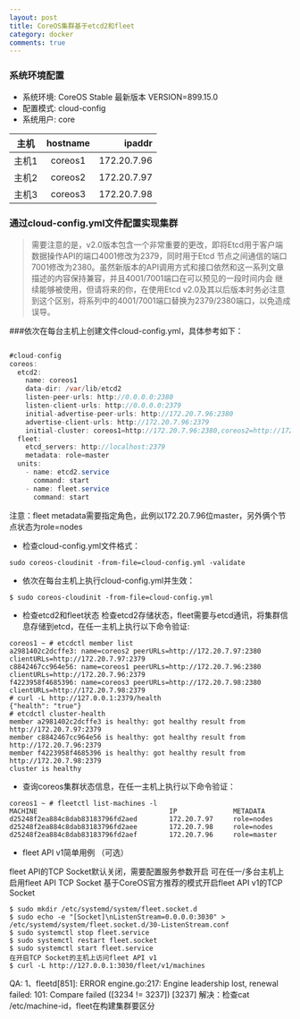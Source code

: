 ```yaml
---
layout: post
title: CoreOS集群基于etcd2和fleet
category: docker
comments: true
---
```

### 系统环境配置
* 系统环境: CoreOS Stable 最新版本 VERSION=899.15.0
* 配置模式: cloud-config
* 系统用户: core

| 主机       | hostname| ipaddr     |
| -----------|:-------:| ----------:|
| 主机1      | coreos1 |172.20.7.96 |
| 主机2      | coreos2 |172.20.7.97 |
| 主机3      | coreos3 |172.20.7.98 |


### 通过cloud-config.yml文件配置实现集群

> 需要注意的是，v2.0版本包含一个非常重要的更改，即将Etcd用于客户端数据操作API的端口4001修改为2379，同时用于Etcd
节点之间通信的端口7001修改为2380。虽然新版本的API调用方式和接口依然和这一系列文章描述的内容保持兼容，并且4001/7001端口在可以预见的一段时间内会
继续能够被使用，但请将来的你，在使用Etcd v2.0及其以后版本时务必注意到这个区别，将系列中的4001/7001端口替换为2379/2380端口，以免造成误导。


###依次在每台主机上创建文件cloud-config.yml，具体参考如下：
```java

#cloud-config
coreos:
  etcd2:
    name: coreos1
    data-dir: /var/lib/etcd2
    listen-peer-urls: http://0.0.0.0:2380
    listen-client-urls: http://0.0.0.0:2379
    initial-advertise-peer-urls: http://172.20.7.96:2380
    advertise-client-urls: http://172.20.7.96:2379
    initial-cluster: coreos1=http://172.20.7.96:2380,coreos2=http://172.20.7.97:2380,coreos3=http://172.20.7.98:2380
  fleet:
    etcd_servers: http://localhost:2379
    metadata: role=master
  units:
    - name: etcd2.service
      command: start
    - name: fleet.service
      command: start
```

注意：fleet metadata需要指定角色，此例以172.20.7.96位master，另外俩个节点状态为role=nodes

* 检查cloud-config.yml文件格式：

```shell
sudo coreos-cloudinit -from-file=cloud-config.yml -validate
```
* 依次在每台主机上执行cloud-config.yml并生效：

```shell
$ sudo coreos-cloudinit -from-file=cloud-config.yml
```
* 检查etcd2和fleet状态
检查etcd2存储状态，fleet需要与etcd通讯，将集群信息存储到etcd，在任一主机上执行以下命令验证:

```shell
coreos1 ~ # etcdctl member list
a2981402c2dcffe3: name=coreos2 peerURLs=http://172.20.7.97:2380 clientURLs=http://172.20.7.97:2379
c8842467cc964e56: name=coreos1 peerURLs=http://172.20.7.96:2380 clientURLs=http://172.20.7.96:2379
f4223958f4685396: name=coreos3 peerURLs=http://172.20.7.98:2380 clientURLs=http://172.20.7.98:2379
# curl -L http://127.0.0.1:2379/health
{"health": "true"}
# etcdctl cluster-health
member a2981402c2dcffe3 is healthy: got healthy result from http://172.20.7.97:2379
member c8842467cc964e56 is healthy: got healthy result from http://172.20.7.96:2379
member f4223958f4685396 is healthy: got healthy result from http://172.20.7.98:2379
cluster is healthy
```
* 查询coreos集群状态信息，在任一主机上执行以下命令验证：

```shell
coreos1 ~ # fleetctl list-machines -l
MACHINE                                 IP              METADATA
d25248f2ea884c8dab83183796fd2aed        172.20.7.97     role=nodes
d25248f2ea884c8dab83183796fd2aee        172.20.7.98     role=nodes
d25248f2ea884c8dab83183796fd2aef        172.20.7.96     role=master
```
* fleet API v1简单用例 （可选）

fleet API的TCP Socket默认关闭，需要配置服务参数开启
可在任一/多台主机上启用fleet API TCP Socket
基于CoreOS官方推荐的模式开启fleet API v1的TCP Socket

```shell
$ sudo mkdir /etc/systemd/system/fleet.socket.d
$ sudo echo -e "[Socket]\nListenStream=0.0.0.0:3030" > /etc/systemd/system/fleet.socket.d/30-ListenStream.conf
$ sudo systemctl stop fleet.service
$ sudo systemctl restart fleet.socket
$ sudo systemctl start fleet.service
在开启TCP Socket的主机上访问fleet API v1
$ curl -L http://127.0.0.1:3030/fleet/v1/machines
```
QA:
1、fleetd[851]: ERROR engine.go:217: Engine leadership lost, renewal failed: 101: Compare failed ([3234 != 3237]) [3237]
解决：检查cat /etc/machine-id，fleet在构建集群要区分
